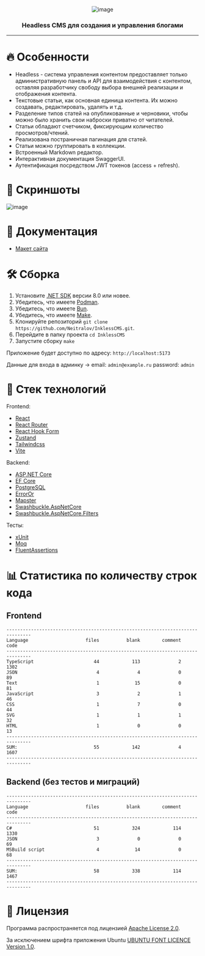 <div align="center">
  
  ![image](https://github.com/user-attachments/assets/144aa0ba-64f2-4f62-a16e-2e8854c8458d)
  
  <h3 align="center">
    Headless CMS для создания и управления блогами
  </h3>
</div>

---

# 🔥 Особенности
* Headless - система управления контентом предоставляет только административную панель и API для взаимодействия с контентом, оставляя разработчику свободу выбора внешней реализации и отображения контента.
* Текстовые статьи, как основная единица контента. Их можно создавать, редактировать, удалять и т.д.
* Разделение типов статей на опубликованные и черновики, чтобы можно было хранить свои наброски приватно от читателей.
* Статьи обладают счетчиком, фиксирующим количество просмотров/чтений.
* Реализована постраничная пагинация для статей.
* Статьи можно группировать в коллекции.
* Встроенный Markdown редактор.
* Интерактивная документация SwaggerUI.
* Аутентификация посредством JWT токенов (access + refresh).

# 🌆 Скриншоты
![image](https://github.com/user-attachments/assets/6dbfd48c-eba4-4284-99ca-260ac09e3b6d)

# 📑 Документация
* [Макет сайта](https://www.figma.com/design/EjGgp0cHXhUf67yHmIk6JJ/Inkless)

# 🛠️ Сборка
1. Установите [.NET SDK](https://dotnet.microsoft.com/en-us/download/dotnet/8.0) версии 8.0 или новее.
2. Убедитесь, что имеете [Podman](https://podman.io).
3. Убедитесь, что имеете [Bun](https://bun.sh).
4. Убедитесь, что имеете [Make](https://en.wikipedia.org/wiki/Make_(software)).
5. Клонируйте репозиторий `git clone https://github.com/Neitralov/InklessCMS.git`.
6. Перейдите в папку проекта `cd InklessCMS`
7. Запустите сборку `make`

Приложение будет доступно по адресу: `http://localhost:5173`

Данные для входа в админку  ->  email: `admin@example.ru` password: `admin`

# 🧰 Стек технологий
Frontend:

* [React](https://react.dev)
* [React Router](https://reactrouter.com/en/main/start/overview)
* [React Hook Form](https://react-hook-form.com)
* [Zustand](https://zustand.docs.pmnd.rs/getting-started/introduction)
* [Tailwindcss](https://tailwindcss.com/)
* [Vite](https://vitejs.dev)

Backend:

* [ASP.NET Core](https://dotnet.microsoft.com/en-us/apps/aspnet)
* [EF Core](https://learn.microsoft.com/ru-ru/ef/core/)
* [PostgreSQL](https://hub.docker.com/_/postgres)
* [ErrorOr](https://github.com/amantinband/error-or)
* [Mapster](https://github.com/MapsterMapper/Mapster)
* [Swashbuckle.AspNetCore](https://github.com/domaindrivendev/Swashbuckle.AspNetCore)
* [Swashbuckle.AspNetCore.Filters](https://github.com/mattfrear/Swashbuckle.AspNetCore.Filters)

Тесты:
* [xUnit](https://github.com/xunit/xunit)
* [Moq](https://github.com/devlooped/moq)
* [FluentAssertions](https://github.com/fluentassertions/fluentassertions)

# 📊 Статистика по количеству строк кода
## Frontend

```
-------------------------------------------------------------------------------
Language                     files          blank        comment           code
-------------------------------------------------------------------------------
TypeScript                      44            113              2           1302
JSON                             4              4              0             89
Text                             1             15              0             81
JavaScript                       3              2              1             46
CSS                              1              7              0             44
SVG                              1              1              1             32
HTML                             1              0              0             13
-------------------------------------------------------------------------------
SUM:                            55            142              4           1607
-------------------------------------------------------------------------------
```
## Backend (без тестов и миграций)
```
-------------------------------------------------------------------------------
Language                     files          blank        comment           code
-------------------------------------------------------------------------------
C#                              51            324            114           1330
JSON                             3              0              0             69
MSBuild script                   4             14              0             68
-------------------------------------------------------------------------------
SUM:                            58            338            114           1467
-------------------------------------------------------------------------------
```

# 📃 Лицензия
Программа распространяется под лицензией [Apache License 2.0](https://github.com/Neitralov/InklessCMS/blob/master/LICENSE).

За исключением шрифта приложения Ubuntu [UBUNTU FONT LICENCE Version 1.0](https://github.com/Neitralov/GameReviewLib/blob/master/client/src/assets/UFL.txt).
